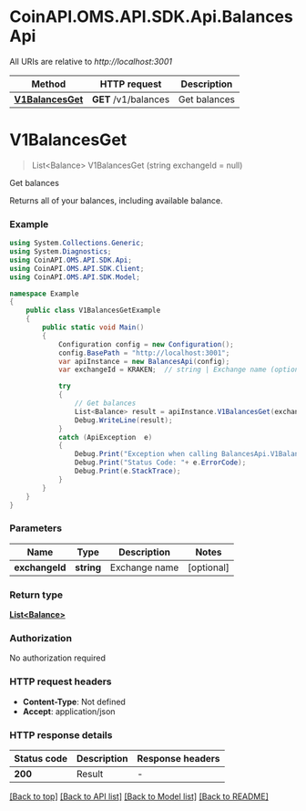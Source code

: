 # CoinAPI.OMS.API.SDK.Api.BalancesApi

All URIs are relative to *http://localhost:3001*

Method | HTTP request | Description
------------- | ------------- | -------------
[**V1BalancesGet**](BalancesApi.md#v1balancesget) | **GET** /v1/balances | Get balances


<a name="v1balancesget"></a>
# **V1BalancesGet**
> List&lt;Balance&gt; V1BalancesGet (string exchangeId = null)

Get balances

Returns all of your balances, including available balance.

### Example
```csharp
using System.Collections.Generic;
using System.Diagnostics;
using CoinAPI.OMS.API.SDK.Api;
using CoinAPI.OMS.API.SDK.Client;
using CoinAPI.OMS.API.SDK.Model;

namespace Example
{
    public class V1BalancesGetExample
    {
        public static void Main()
        {
            Configuration config = new Configuration();
            config.BasePath = "http://localhost:3001";
            var apiInstance = new BalancesApi(config);
            var exchangeId = KRAKEN;  // string | Exchange name (optional) 

            try
            {
                // Get balances
                List<Balance> result = apiInstance.V1BalancesGet(exchangeId);
                Debug.WriteLine(result);
            }
            catch (ApiException  e)
            {
                Debug.Print("Exception when calling BalancesApi.V1BalancesGet: " + e.Message );
                Debug.Print("Status Code: "+ e.ErrorCode);
                Debug.Print(e.StackTrace);
            }
        }
    }
}
```

### Parameters

Name | Type | Description  | Notes
------------- | ------------- | ------------- | -------------
 **exchangeId** | **string**| Exchange name | [optional] 

### Return type

[**List&lt;Balance&gt;**](Balance.md)

### Authorization

No authorization required

### HTTP request headers

 - **Content-Type**: Not defined
 - **Accept**: application/json

### HTTP response details
| Status code | Description | Response headers |
|-------------|-------------|------------------|
| **200** | Result |  -  |

[[Back to top]](#) [[Back to API list]](../README.md#documentation-for-api-endpoints) [[Back to Model list]](../README.md#documentation-for-models) [[Back to README]](../README.md)


